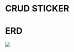 # CRUD STICKER

# ERD
![](https://www.lucidchart.com/publicSegments/view/e24a3546-4ba8-4927-9f1e-b8f490af49a6/image.png)
